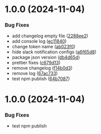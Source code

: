 # 1.0.0 (2024-11-04)


### Bug Fixes

* add changelog empty file ([2288ee2](https://github.com/dino-front-bot/hrm_ui_lib/commit/2288ee2b014f363c8cefd3fec4bd5b157ae4b3d5))
* add console log ([ec11840](https://github.com/dino-front-bot/hrm_ui_lib/commit/ec118402d79aab27ca135ceb04aa6144aa125a65))
* change token name ([ab023f0](https://github.com/dino-front-bot/hrm_ui_lib/commit/ab023f02cb41a8c5a47eb3d3421d9279fefe91aa))
* hide slack notification configs ([a6f65d8](https://github.com/dino-front-bot/hrm_ui_lib/commit/a6f65d832f5239fcbfaa25897d275e25a5602d4f))
* package json version ([db4d65d](https://github.com/dino-front-bot/hrm_ui_lib/commit/db4d65d05ff24a99207828c0608246ef62f5c131))
* prettier fixes ([c679d13](https://github.com/dino-front-bot/hrm_ui_lib/commit/c679d1316a1e31978d3f065ecfbac133625b8961))
* remove changelog ([f14b0d3](https://github.com/dino-front-bot/hrm_ui_lib/commit/f14b0d3dea068dcabaa14d5e1400bd0233bfd5fd))
* remove log ([67ac733](https://github.com/dino-front-bot/hrm_ui_lib/commit/67ac7337a3838dc9af519ce270fc183cb655dfc0))
* test npm publish ([64b7087](https://github.com/dino-front-bot/hrm_ui_lib/commit/64b708727354847d9ddc19fef6a4d9bcdc2b6ac9))

# 1.0.0 (2024-11-04)

### Bug Fixes

* test npm publish
